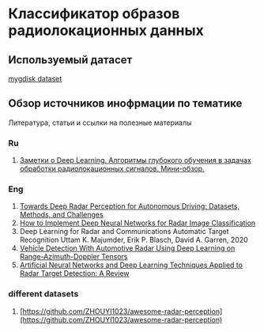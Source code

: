 # Классификатор образов радиолокационных данных
## Используемый датасет
[mygdisk dataset](https://drive.google.com/file/d/1Imet4a3LHVcUTJI9tUpPKMiKtUXhLRz9)

## Обзор источников инофрмации по тематике
Литература, статьи и ссылки на полезные материалы
### Ru
1. [Заметки о Deep Learning. Алгоритмы глубокого обучения в задачах обработки радиолокационных сигналов. Мини-обзор.](http://www.rdcn.ru/estimation/2016/20160827.shtml)

### Eng
1. [Towards Deep Radar Perception for Autonomous Driving: Datasets, Methods, and Challenges](https://www.mdpi.com/1424-8220/22/11/4208)
2. [How to Implement Deep Neural Networks for Radar Image Classification](https://towardsdatascience.com/how-to-implement-deep-neural-networks-for-radar-image-classification-acb1bfcd7f3)
3. Deep Learning for Radar and Communications Automatic Target Recognition  Uttam K. Majumder, Erik P. Blasch, David A. Garren, 2020
4. [Vehicle Detection With Automotive Radar Using Deep Learning on Range-Azimuth-Doppler Tensors](https://openaccess.thecvf.com/content_ICCVW_2019/papers/CVRSUAD/Major_Vehicle_Detection_With_Automotive_Radar_Using_Deep_Learning_on_Range-Azimuth-Doppler_ICCVW_2019_paper.pdf)
5. [Artificial Neural Networks and Deep Learning Techniques Applied to Radar Target Detection: A Review](https://www.mdpi.com/2079-9292/11/1/156/htm)

### different datasets
1. [https://github.com/ZHOUYI1023/awesome-radar-perception](https://github.com/ZHOUYI1023/awesome-radar-perception)
